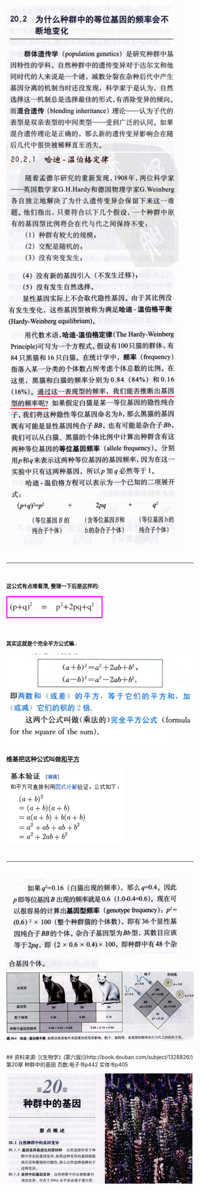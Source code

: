 
![a](images/title.png) <br>
![b](images/20.2.1.png) <br>
![c](images/1.png) <br> 
![d](images/2.png) <br> 

<br>

---

<br>

#### 这公式有点难看清, 整理一下后是这样的: <br>
![a1](images/clear.png) <br> 
<br>
<br>
#### 其实这就是个完全平方公式嘛.. <br>
![a2](images/wq.png) <br> 
### 维基把这种公式叫做[和平方](http://zh.wikipedia.org/wiki/%E5%92%8C%E5%B9%B3%E6%96%B9) <br>
![a3](images/tuidao.png) <br> 



<br>

---

<br>



![e](images/3.png) <br> 
![f](images/4.png) <br> 
![g](images/pic.png) <br> 







<br>
## 资料来源: 
[《生物学》(第六版)](http://book.douban.com/subject/1328826/) <br>
第20章 种群中的基因 页数:电子书p442  实体书p405 <br>

![00](images/chapter-20.png) <br> 





